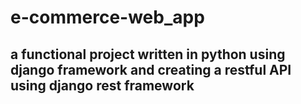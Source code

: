 # e-commerce-web_app
## a functional project written in python using django framework and creating a restful API using django rest framework 

